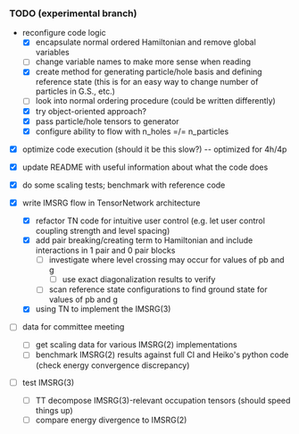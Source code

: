 ### TODO (experimental branch)

* reconfigure code logic
  * [x] encapsulate normal ordered Hamiltonian and remove global variables
  * [ ] change variable names to make more sense when reading
  * [x] create method for generating particle/hole basis and defining reference state (this is for an easy way to change number of particles in G.S., etc.)
  * [ ] look into normal ordering procedure (could be written differently)
  * [x] try object-oriented approach?
  * [x] pass particle/hole tensors to generator
  * [x] configure ability to flow with n_holes =/= n_particles
* [x] optimize code execution (should it be this slow?) -- optimized for 4h/4p
* [x] update README with useful information about what the code does
* [x] do some scaling tests; benchmark with reference code

* [x] write IMSRG flow in TensorNetwork architecture
  * [x] refactor TN code for intuitive user control (e.g. let user control coupling strength and level spacing)
  * [x] add pair breaking/creating term to Hamiltonian and include interactions in 1 pair and 0 pair blocks
    * [ ] investigate where level crossing may occur for values of pb and g
      * [ ] use exact diagonalization results to verify
    * [ ] scan reference state configurations to find ground state for values of pb and g
  * [x] using TN to implement the IMSRG(3)

* [ ] data for committee meeting
  * [ ] get scaling data for various IMSRG(2) implementations
  * [ ] benchmark IMSRG(2) results against full CI and Heiko's python code (check energy convergence discrepancy)

* [ ] test IMSRG(3)
  * [ ] TT decompose IMSRG(3)-relevant occupation tensors (should speed things up)
  * [ ] compare energy divergence to IMSRG(2)
